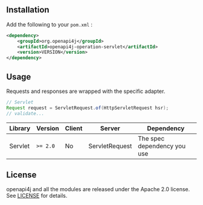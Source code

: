 ## Installation

Add the following to your `pom.xml` :

```xml
<dependency>
    <groupId>org.openapi4j</groupId>
    <artifactId>openapi4j-operation-servlet</artifactId>
    <version>VERSION</version>
</dependency>
```

## Usage

Requests and responses are wrapped with the specific adapter.
```java
// Servlet
Request request = ServletRequest.of(HttpServletRequest hsr);
// validate...
```

| Library         | Version     | Client | Server                  | Dependency                   |
|-----------------|-------------|--------|-------------------------|------------------------------|
| Servlet         | `>= 2.0`    | No     | ServletRequest          | The spec dependency you use  |

## License

openapi4j and all the modules are released under the Apache 2.0 license. See [LICENSE](https://github.com/openapi4j/openapi4j/blob/master/LICENSE.md) for details.
